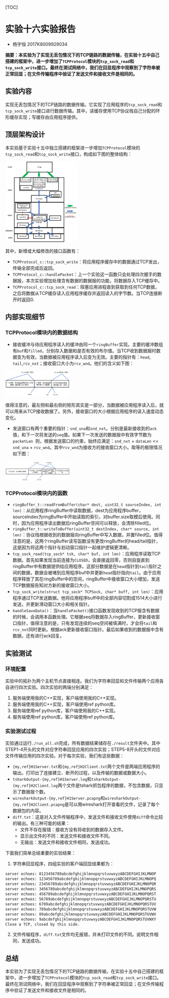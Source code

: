 [TOC]

# 实验十六实验报告
+ 杨宇恒 2017K8009929034

**摘要：本实验为了实现无丢包情况下的TCP链路的数据传输，在实验十五中自己搭建的框架中，进一步增加了`TCPProtocol`模块的`tcp_sock_read`和`tcp_sock_write`接口。最终在测试网络中，我们在回显程序中观察到了字符串被正常回显；在文件传输程序中验证了发送文件和接收文件是相同的。**

## 实验内容
实现无丢包情况下的TCP链路的数据传输。它实现了应用程序的`tcp_sock_read`和`tcp_sock_write`接口进行数据传输。其中，读缓存使用TCP协议栈自己分配的环形缓存实现；写缓存由应用程序提供。

## 顶层架构设计
本实验基于实验十五中独立搭建的框架进一步增加`TCPProtocol`模块的`tcp_sock_read`和`tcp_sock_write`接口，构成如下图的整体结构：

<img src="netArchitecture.png" alt="netArchitecture" style="zoom:25%;" />

其中，新增或大幅修改的接口函数有：
+  `TCPProtocol_c::tcp_sock_write`：将应用程序缓存中的数据通过TCP发出，传输全部完成后返回。
+ `TCPProtocol_c::handlePacket`：上一个实验这一函数只会处理四次握手的数据报，本次实验增加处理含有数据的数据报的功能，将数据存入TCP缓存中。
+  `TCPProtocol_c::tcp_sock_read`：阻塞应用进程直到获取到任何TCP数据，之后将数据从TCP缓存读入应用程序缓存并返回读入的字节数。当TCP连接断开时返回0.

## 内部实现细节

### TCPProtocol模块内的数据结构
+ 接收缓冲与待应用程序读入的缓冲由同一个`ringBuffer`实现。主要的缓冲数组有`buf`和`filled`，分别存入数据和是否有效的布尔值。当TCP收到数据报时数据变为有效，当数据被应用程序读入后变为无效。主要的指针有：`head`, `tail`,`rcv_nxt`；接收窗口大小为`rcv_wnd`。他们的含义如下图：

<img src="ringBuffer.png" alt="ringBuffer" style="zoom:20%;" />

  值得注意的，最左侧和最右侧的矩形其实是一部分，当数据被应用程序读入后，就可以用来从TCP接收数据了。另外，接收窗口的大小根据应用程序的读入速度动态变化。

+ 发送窗口有两个重要的指针：`snd_una`和`snd_nxt`。分别是最新接收到的`ack`值，和下一次将发送的`seq`值。如果下一次发送的数据报中有效字节数为`packetLen
`则，根据发送窗口的约束，始终应满足：`snd_nxt` + `dataLen` <= `snd_una` + `rcv_wnd`。其中`rcv_wnd`为接收方的接收窗口大小。取等的极限情况如下图：

<img src="sendWIndow.png" alt="sendWIndow" style="zoom:20%;" />

### TCPProtocol模块内的函数 

+ `ringBuffer_t::readFromBuffer(char* dest, uint32_t sourceIndex, int len)`：从应用程序ringBuffer中读取数据，dest为应用程序buffer，sourceIndex为ringBuffer中开始读取的索引，对buffer.size取模后使用。同时，因为应用程序读出数据后ringBuffer空间可以释放，会清除filled位。
+ `ringBuffer_t::writeToBuffer(uint32_t destIndex, char* source, int len)`：协议栈根据收到的数据报向ringBuffer中写入数据，并置filled位。值得注意的是，这两个ringBuffer读写函数没有更改ringBuffer的head/tail指针，这是因为将这两个指针与划动窗口指针一起维护逻辑更清晰。
+ `tcp_sock_read(tcp_sock* tsk, char* buf, int len)`：应用程序读取TCP数据。首先如果发现当前连接为`CLOSED`，会直接返回零，否则自旋直到ringBuffer中有数据提供给应用程序。这部分数据是在`head`指针到`tail`指针之间的数据，数据会被堵到应用程序buf中并更新`head`指针指向`tail`。由于应用程序释放了其在ringBuffer中的空间，ringBuffer中接收窗口大小增加，发送TCP数据报告知对方新的接收窗口大小。
+ `tcp_sock_write(struct tcp_sock* TCPSock, char* buff, int len)`：应用程序通过TCP发送数据。他将应用程序buff中的全部内容切割成1514大小进行发送，并更新滑动窗口大小和相关指针。
+ `handleSaveData()`：当`handlePacket()`接口函数发现收到的TCP报含有数据的时候，会调用本函数处理。它根据seq将数据存入ringBuffer，更新接收窗口指针，值得注意的是，只有发现连续的seq空间被填满时，才会将`tail`和`rcv_nxt`同时更新。根据ack更新接收窗口指针。最后如果收到的数据报中含有数据，还有进行ack回复。

## 实验测试

### 环境配置
实验中的拓扑为两个主机节点直接相连。我们为字符串回显和文件传输两个应用各自进行四次实验。四次实验的两端分别满足：
1. 服务端使用我的C++实现，客户端使用我的C++实现。
2. 服务端使用我的C++实现，客户端使用ref python库。
3. 服务端使用ref python库，客户端使用我的C++实现。
4. 服务端使用ref python库，客户端使用ref python库。

### 实验测试过程
实验通过运行`./run_all.sh`完成，所有数据结果储存在`./result`文件夹中。其中STEP1-4开头的文件对应字符串回显应用的四次实验；STEP5-8开头的文件对应文件传输应用的四次实验。对于每次实验，我们有这些数据：
+ `{my,ref}H1Server.txt`和`{my,ref}H2Client.txt`两个文件是两端应用程序的输出。打印出了连接建立、断开的过程，以及传输的数据或数据大小。
+ `tsharkOutput-{my,ref}H1Server.log`和`tsharkOutput-{my,ref}H2Client.log`两个文件是tshark抓包程序的数据，不包含数据，只显示了数据报个数。
+ `wiresharkOutput-{my,ref}H1Server.pcapng`和`wiresharkOutput-{my,ref}H2Client.pcapng`是可以用wireshark打开查看的文件，记录了每个数据包的内容。
+ `diff.txt`：这是对入文件传输程序中，发送文件和接收文件使用`diff`命令比较的输出。有三种可能的结果：
	+ 文件不存在报错：接收方没有将收到的数据存入文件。
	+ 显示出文件的不同：发送文件和接收文件不同。
	+ 无输出：发送文件和接收文件相同，发送成功。

下面我们简单总结重要的实验结果：

1. 字符串回显程序，四组实验的客户端回显结果都为：

```
server echoes: 0123456789abcdefghijklmnopqrstuvwxyzABCDEFGHIJKLMNOP
server echoes: 123456789abcdefghijklmnopqrstuvwxyzABCDEFGHIJKLMNOPQ
server echoes: 23456789abcdefghijklmnopqrstuvwxyzABCDEFGHIJKLMNOPQR
server echoes: 3456789abcdefghijklmnopqrstuvwxyzABCDEFGHIJKLMNOPQRS
server echoes: 456789abcdefghijklmnopqrstuvwxyzABCDEFGHIJKLMNOPQRST
server echoes: 56789abcdefghijklmnopqrstuvwxyzABCDEFGHIJKLMNOPQRSTU
server echoes: 6789abcdefghijklmnopqrstuvwxyzABCDEFGHIJKLMNOPQRSTUV
server echoes: 789abcdefghijklmnopqrstuvwxyzABCDEFGHIJKLMNOPQRSTUVW
server echoes: 89abcdefghijklmnopqrstuvwxyzABCDEFGHIJKLMNOPQRSTUVWX
server echoes: 9abcdefghijklmnopqrstuvwxyzABCDEFGHIJKLMNOPQRSTUVWXY
Close a TCP, closed by this side.
```

2. 文件传输程序，`diff.txt`文件均无报错，并未打印文件的不同。说明文件相同，发送成功。

## 总结
本实验为了实现无丢包情况下的TCP链路的数据传输，在实验十五中自己搭建的框架中，进一步增加了`TCPProtocol`模块的`tcp_sock_read`和`tcp_sock_write`接口。最终在测试网络中，我们在回显程序中观察到了字符串被正常回显；在文件传输程序中验证了发送文件和接收文件是相同的。

